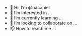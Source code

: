 - 👋 Hi, I’m @nacaniel
- 👀 I’m interested in ...
- 🌱 I’m currently learning ...
- 💞️ I’m looking to collaborate on ...
- 📫 How to reach me ...

<!---
nacaniel/nacaniel is a ✨ special ✨ repository because its `README.md` (this file) appears on your GitHub profile.
You can click the Preview link to take a look at your changes.
--->
